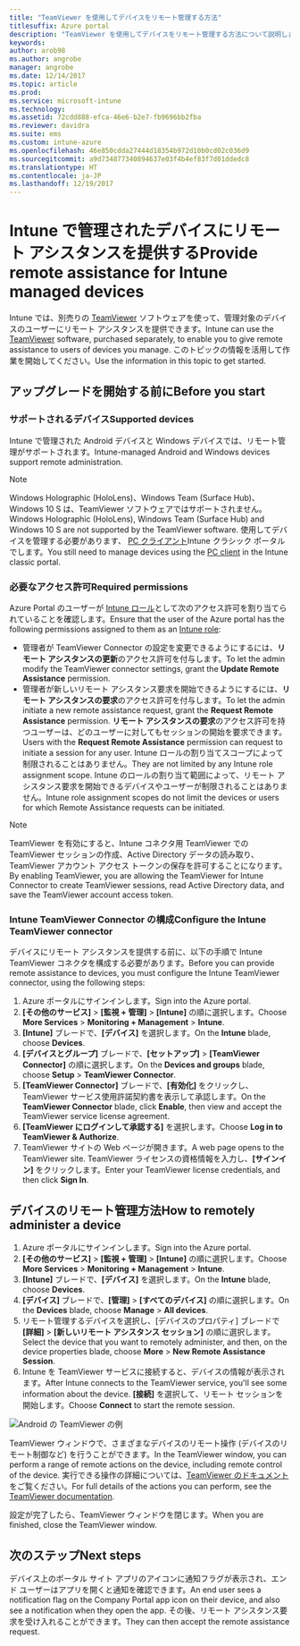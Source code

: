 ```yaml
---
title: "TeamViewer を使用してデバイスをリモート管理する方法"
titlesuffix: Azure portal
description: "TeamViewer を使用してデバイスをリモート管理する方法について説明します。"
keywords: 
author: arob98
ms.author: angrobe
manager: angrobe
ms.date: 12/14/2017
ms.topic: article
ms.prod: 
ms.service: microsoft-intune
ms.technology: 
ms.assetid: 72cdd888-efca-46e6-b2e7-fb9696bb2fba
ms.reviewer: davidra
ms.suite: ems
ms.custom: intune-azure
ms.openlocfilehash: 46e850cdda27444d18354b972d10b0cd02c036d9
ms.sourcegitcommit: a9d734877340894637e03f4b4ef83f7d01ddedc8
ms.translationtype: HT
ms.contentlocale: ja-JP
ms.lasthandoff: 12/19/2017
---
```

# <a name="provide-remote-assistance-for-intune-managed-devices"></a><span data-ttu-id="c7ef0-103">Intune で管理されたデバイスにリモート アシスタンスを提供する</span><span class="sxs-lookup"><span data-stu-id="c7ef0-103">Provide remote assistance for Intune managed devices</span></span>

<span data-ttu-id="c7ef0-104">Intune では、別売りの [TeamViewer](https://www.teamviewer.com) ソフトウェアを使って、管理対象のデバイスのユーザーにリモート アシスタンスを提供できます。</span><span class="sxs-lookup"><span data-stu-id="c7ef0-104">Intune can use the [TeamViewer](https://www.teamviewer.com) software, purchased separately, to enable you to give remote assistance to users of devices you manage.</span></span> <span data-ttu-id="c7ef0-105">このトピックの情報を活用して作業を開始してください。</span><span class="sxs-lookup"><span data-stu-id="c7ef0-105">Use the information in this topic to get started.</span></span>

## <a name="before-you-start"></a><span data-ttu-id="c7ef0-106">アップグレードを開始する前に</span><span class="sxs-lookup"><span data-stu-id="c7ef0-106">Before you start</span></span>

### <a name="supported-devices"></a><span data-ttu-id="c7ef0-107">サポートされるデバイス</span><span class="sxs-lookup"><span data-stu-id="c7ef0-107">Supported devices</span></span>

<span data-ttu-id="c7ef0-108">Intune で管理された Android デバイスと Windows デバイスでは、リモート管理がサポートされます。</span><span class="sxs-lookup"><span data-stu-id="c7ef0-108">Intune-managed Android and Windows devices support remote administration.</span></span>

>[!NOTE]
><span data-ttu-id="c7ef0-109">Windows Holographic (HoloLens)、Windows Team (Surface Hub)、Windows 10 S は、TeamViewer ソフトウェアではサポートされません。</span><span class="sxs-lookup"><span data-stu-id="c7ef0-109">Windows Holographic (HoloLens), Windows Team (Surface Hub) and Windows 10 S are not supported by the TeamViewer software.</span></span> <span data-ttu-id="c7ef0-110">使用してデバイスを管理する必要があります、 [PC クライアント](/intune-classic/deploy-use/pc-management-comparison?toc=/intune/toc.json)Intune クラシック ポータルでします。</span><span class="sxs-lookup"><span data-stu-id="c7ef0-110">You still need to manage devices using the [PC client](/intune-classic/deploy-use/pc-management-comparison?toc=/intune/toc.json) in the Intune classic portal.</span></span>



### <a name="required-permissions"></a><span data-ttu-id="c7ef0-111">必要なアクセス許可</span><span class="sxs-lookup"><span data-stu-id="c7ef0-111">Required permissions</span></span>

<span data-ttu-id="c7ef0-112">Azure Portal のユーザーが [Intune ロール](https://docs.microsoft.com/intune-azure/access-control/role-based-access-control)として次のアクセス許可を割り当てられていることを確認します。</span><span class="sxs-lookup"><span data-stu-id="c7ef0-112">Ensure that the user of the Azure portal has the following permissions assigned to them as an [Intune role](https://docs.microsoft.com/intune-azure/access-control/role-based-access-control):</span></span>
- <span data-ttu-id="c7ef0-113">管理者が TeamViewer Connector の設定を変更できるようにするには、**リモート アシスタンスの更新**のアクセス許可を付与します。</span><span class="sxs-lookup"><span data-stu-id="c7ef0-113">To let the admin modify the TeamViewer connector settings, grant the **Update Remote Assistance** permission.</span></span>
- <span data-ttu-id="c7ef0-114">管理者が新しいリモート アシスタンス要求を開始できるようにするには、**リモート アシスタンスの要求**のアクセス許可を付与します。</span><span class="sxs-lookup"><span data-stu-id="c7ef0-114">To let the admin initiate a new remote assistance request, grant the **Request Remote Assistance** permission.</span></span> <span data-ttu-id="c7ef0-115">**リモート アシスタンスの要求**のアクセス許可を持つユーザーは、どのユーザーに対してもセッションの開始を要求できます。</span><span class="sxs-lookup"><span data-stu-id="c7ef0-115">Users with the **Request Remote Assistance** permission can request to initiate a session for any user.</span></span> <span data-ttu-id="c7ef0-116">Intune ロールの割り当てスコープによって制限されることはありません。</span><span class="sxs-lookup"><span data-stu-id="c7ef0-116">They are not limited by any Intune role assignment scope.</span></span> <span data-ttu-id="c7ef0-117">Intune のロールの割り当て範囲によって、リモート アシスタンス要求を開始できるデバイスやユーザーが制限されることはありません。</span><span class="sxs-lookup"><span data-stu-id="c7ef0-117">Intune role assignment scopes do not limit the devices or users for which Remote Assistance requests can be initiated.</span></span>

>[!NOTE]
><span data-ttu-id="c7ef0-118">TeamViewer を有効にすると、Intune コネクタ用 TeamViewer での TeamViewer セッションの作成、Active Directory データの読み取り、TeamViewer アカウント アクセス トークンの保存を許可することになります。</span><span class="sxs-lookup"><span data-stu-id="c7ef0-118">By enabling TeamViewer, you are allowing the TeamViewer for Intune Connector to create TeamViewer sessions, read Active Directory data, and save the TeamViewer account access token.</span></span>

### <a name="configure-the-intune-teamviewer-connector"></a><span data-ttu-id="c7ef0-119">Intune TeamViewer Connector の構成</span><span class="sxs-lookup"><span data-stu-id="c7ef0-119">Configure the Intune TeamViewer connector</span></span>

<span data-ttu-id="c7ef0-120">デバイスにリモート アシスタンスを提供する前に、以下の手順で Intune TeamViewer コネクタを構成する必要があります。</span><span class="sxs-lookup"><span data-stu-id="c7ef0-120">Before you can provide remote assistance to devices, you must configure the Intune TeamViewer connector, using the following steps:</span></span>


1. <span data-ttu-id="c7ef0-121">Azure ポータルにサインインします。</span><span class="sxs-lookup"><span data-stu-id="c7ef0-121">Sign into the Azure portal.</span></span>
2. <span data-ttu-id="c7ef0-122">**[その他のサービス]** > **[監視 + 管理]** > **[Intune]** の順に選択します。</span><span class="sxs-lookup"><span data-stu-id="c7ef0-122">Choose **More Services** > **Monitoring + Management** > **Intune**.</span></span>
3. <span data-ttu-id="c7ef0-123">**[Intune]** ブレードで、**[デバイス]** を選択します。</span><span class="sxs-lookup"><span data-stu-id="c7ef0-123">On the **Intune** blade, choose **Devices**.</span></span>
4. <span data-ttu-id="c7ef0-124">**[デバイスとグループ]** ブレードで、**[セットアップ]** > **[TeamViewer Connector]** の順に選択します。</span><span class="sxs-lookup"><span data-stu-id="c7ef0-124">On the **Devices and groups** blade, choose **Setup** > **TeamViewer Connector**.</span></span>
5. <span data-ttu-id="c7ef0-125">**[TeamViewer Connector]** ブレードで、**[有効化]** をクリックし、TeamViewer サービス使用許諾契約書を表示して承認します。</span><span class="sxs-lookup"><span data-stu-id="c7ef0-125">On the **TeamViewer Connector** blade, click **Enable**, then view and accept the TeamViewer service license agreement.</span></span>
6. <span data-ttu-id="c7ef0-126">**[TeamViewer にログインして承認する]** を選択します。</span><span class="sxs-lookup"><span data-stu-id="c7ef0-126">Choose **Log in to TeamViewer & Authorize**.</span></span>
7. <span data-ttu-id="c7ef0-127">TeamViewer サイトの Web ページが開きます。</span><span class="sxs-lookup"><span data-stu-id="c7ef0-127">A web page opens to the TeamViewer site.</span></span> <span data-ttu-id="c7ef0-128">TeamViewer ライセンスの資格情報を入力し、**[サインイン]** をクリックします。</span><span class="sxs-lookup"><span data-stu-id="c7ef0-128">Enter your TeamViewer license credentials, and then click **Sign In**.</span></span>


## <a name="how-to-remotely-administer-a-device"></a><span data-ttu-id="c7ef0-129">デバイスのリモート管理方法</span><span class="sxs-lookup"><span data-stu-id="c7ef0-129">How to remotely administer a device</span></span>

1. <span data-ttu-id="c7ef0-130">Azure ポータルにサインインします。</span><span class="sxs-lookup"><span data-stu-id="c7ef0-130">Sign into the Azure portal.</span></span>
2. <span data-ttu-id="c7ef0-131">**[その他のサービス]** > **[監視 + 管理]** > **[Intune]** の順に選択します。</span><span class="sxs-lookup"><span data-stu-id="c7ef0-131">Choose **More Services** > **Monitoring + Management** > **Intune**.</span></span>
3. <span data-ttu-id="c7ef0-132">**[Intune]** ブレードで、**[デバイス]** を選択します。</span><span class="sxs-lookup"><span data-stu-id="c7ef0-132">On the **Intune** blade, choose **Devices**.</span></span>
4. <span data-ttu-id="c7ef0-133">**[デバイス]** ブレードで、**[管理]** > **[すべてのデバイス]** の順に選択します。</span><span class="sxs-lookup"><span data-stu-id="c7ef0-133">On the **Devices** blade, choose **Manage** > **All devices**.</span></span>
5. <span data-ttu-id="c7ef0-134">リモート管理するデバイスを選択し、[デバイスのプロパティ] ブレードで **[詳細]** > **[新しいリモート アシスタンス セッション]** の順に選択します。</span><span class="sxs-lookup"><span data-stu-id="c7ef0-134">Select the device that you want to remotely administer, and then, on the device properties blade, choose **More** > **New Remote Assistance Session**.</span></span>
6. <span data-ttu-id="c7ef0-135">Intune を TeamViewer サービスに接続すると、デバイスの情報が表示されます。</span><span class="sxs-lookup"><span data-stu-id="c7ef0-135">After Intune connects to the TeamViewer service, you'll see some information about the device.</span></span> <span data-ttu-id="c7ef0-136">**[接続]** を選択して、リモート セッションを開始します。</span><span class="sxs-lookup"><span data-stu-id="c7ef0-136">Choose **Connect** to start the remote session.</span></span>

![Android の TeamViewer の例](./media/android-teamviewer.png)

<span data-ttu-id="c7ef0-138">TeamViewer ウィンドウで、さまざまなデバイスのリモート操作 (デバイスのリモート制御など) を行うことができます。</span><span class="sxs-lookup"><span data-stu-id="c7ef0-138">In the TeamViewer window, you can perform a range of remote actions on the device, including remote control of the device.</span></span> <span data-ttu-id="c7ef0-139">実行できる操作の詳細については、[TeamViewer のドキュメント](https://www.teamviewer.com/support/documents/)をご覧ください。</span><span class="sxs-lookup"><span data-stu-id="c7ef0-139">For full details of the actions you can perform, see the [TeamViewer documentation](https://www.teamviewer.com/support/documents/).</span></span>

<span data-ttu-id="c7ef0-140">設定が完了したら、TeamViewer ウィンドウを閉じます。</span><span class="sxs-lookup"><span data-stu-id="c7ef0-140">When you are finished, close the TeamViewer window.</span></span>

## <a name="next-steps"></a><span data-ttu-id="c7ef0-141">次のステップ</span><span class="sxs-lookup"><span data-stu-id="c7ef0-141">Next steps</span></span>

<span data-ttu-id="c7ef0-142">デバイス上のポータル サイト アプリのアイコンに通知フラグが表示され、エンド ユーザーはアプリを開くと通知を確認できます。</span><span class="sxs-lookup"><span data-stu-id="c7ef0-142">An end user sees a notification flag on the Company Portal app icon on their device, and also see a notification when they open the app.</span></span> <span data-ttu-id="c7ef0-143">その後、リモート アシスタンス要求を受け入れることができます。</span><span class="sxs-lookup"><span data-stu-id="c7ef0-143">They can then accept the remote assistance request.</span></span>
